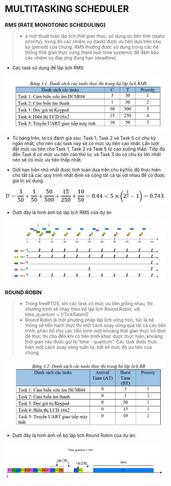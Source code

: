# MULTITASKING SCHEDULER

### RMS (RATE MONOTONIC SCHEDULING)

> - à một thuật toán lập lịch thời gian thực, sử dụng ưu tiên tĩnh (static priority), trong đó các nhiệm vụ (task) được ưu tiên dựa trên chu kỳ (period) của chúng. RMS thường được sử dụng trong các hệ thống thời gian thực cứng (hard real-time systems) để đảm bảo các nhiệm vụ đáp ứng đúng hạn (deadline).

- Các task sử dụng để lập lịch RMS:

<img src="../img/RMS1.png" alt="bảng chu kỳ và thời gian thực thi của các task">

- Từ bảng trên, ta có đánh giá sau: Task 1, Task 2 và Task 5 có chu kỳ ngắn nhất, cho nên các task này sẽ có mức ưu tiên cao nhất. Lần lượt đặt mức ưu tiên cho Task 1, Task 2 và Task 5 từ cao xuống thấp. Tiếp đó đến Task 4 có mức ưu tiên cao thứ tư, và Task 3 do có chu kỳ lớn nhất nên sẽ có mức ưu tiên thấp nhất.

- Giới hạn trên nhỏ nhất được tính toán dựa trên chu kỳ/tốc độ thực hiện cho tất cả các quy trình nhất định và cộng tất cả lại với nhau để có được giá trị sử dụng.

<img src="../img/RMS2.png" alt="công thức tính hiểu suất CPU">

- Dưới đây là hình ảnh bộ lập lịch RMS của dự án

<img src="../img/RMS3.png" alt="bộ lập lịch RMS">

### ROUND ROBIN

> - Trong freeRTOS, khi các task có mức ưu tiên giống nhau, thì chương trình sẽ chạy theo bộ lập lịch Round Robin, với time_quantum = 1/TickRateHZ
> - Round Robin là một phương pháp lập lịch vòng tròn, tức là hệ thống sẽ tiến hành thực thi một cách xoay vòng qua tất cả các tiến trình, phân bổ cho các tiến trình một khoảng thời gian thực cố định để thực thi cho đến khi có tiến trình khác được thực hiện, khoảng thời gian này được gọi là “time - quantum”. Các task được thực hiện một cách xoay vòng tuần tự, bất kể mức độ ưu tiên của chúng.

<img src="../img/RR1.png" alt="Round robin task">

- Dưới đây là hình ảnh về bộ lập lịch Round Robin của dự án:

<img src="../img/RR2.png" alt="Bộ lập lịch Round Robin">
